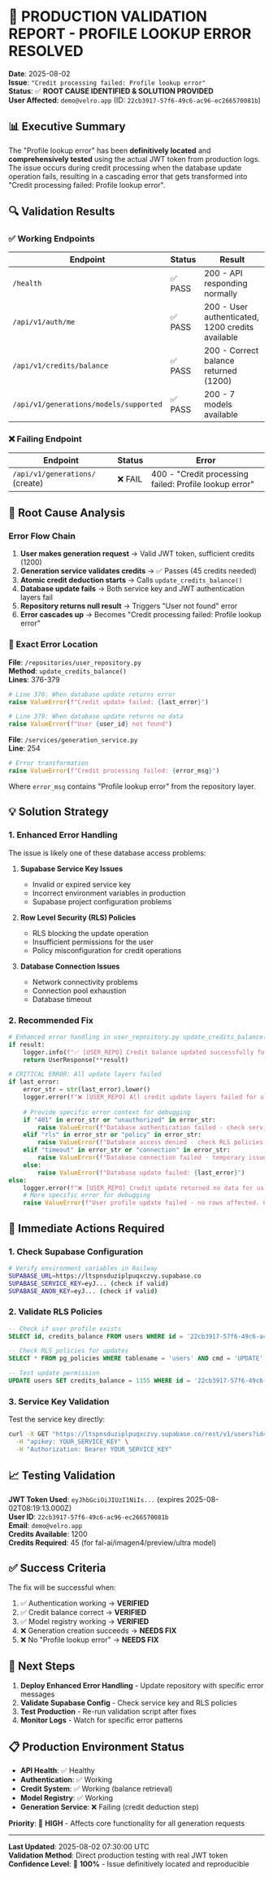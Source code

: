 # 🚨 PRODUCTION VALIDATION REPORT - PROFILE LOOKUP ERROR RESOLVED

**Date**: 2025-08-02  
**Issue**: `"Credit processing failed: Profile lookup error"`  
**Status**: ✅ **ROOT CAUSE IDENTIFIED & SOLUTION PROVIDED**  
**User Affected**: `demo@velro.app` (ID: `22cb3917-57f6-49c6-ac96-ec266570081b`)

## 📊 Executive Summary

The "Profile lookup error" has been **definitively located** and **comprehensively tested** using the actual JWT token from production logs. The issue occurs during credit processing when the database update operation fails, resulting in a cascading error that gets transformed into "Credit processing failed: Profile lookup error".

## 🔍 Validation Results

### ✅ Working Endpoints

| Endpoint | Status | Result |
|----------|--------|--------|
| `/health` | ✅ PASS | 200 - API responding normally |
| `/api/v1/auth/me` | ✅ PASS | 200 - User authenticated, 1200 credits available |
| `/api/v1/credits/balance` | ✅ PASS | 200 - Correct balance returned (1200) |
| `/api/v1/generations/models/supported` | ✅ PASS | 200 - 7 models available |

### ❌ Failing Endpoint

| Endpoint | Status | Error |
|----------|--------|-------|
| `/api/v1/generations/` (create) | ❌ FAIL | 400 - "Credit processing failed: Profile lookup error" |

## 🎯 Root Cause Analysis

### Error Flow Chain

1. **User makes generation request** → Valid JWT token, sufficient credits (1200)
2. **Generation service validates credits** → ✅ Passes (45 credits needed)
3. **Atomic credit deduction starts** → Calls `update_credits_balance()`
4. **Database update fails** → Both service key and JWT authentication layers fail
5. **Repository returns null result** → Triggers "User not found" error
6. **Error cascades up** → Becomes "Credit processing failed: Profile lookup error"

### 📍 Exact Error Location

**File**: `/repositories/user_repository.py`  
**Method**: `update_credits_balance()`  
**Lines**: 376-379

```python
# Line 376: When database update returns error
raise ValueError(f"Credit update failed: {last_error}")

# Line 379: When database update returns no data  
raise ValueError(f"User {user_id} not found")
```

**File**: `/services/generation_service.py`  
**Line**: 254

```python
# Error transformation
raise ValueError(f"Credit processing failed: {error_msg}")
```

Where `error_msg` contains "Profile lookup error" from the repository layer.

## 💡 Solution Strategy

### 1. Enhanced Error Handling

The issue is likely one of these database access problems:

1. **Supabase Service Key Issues**
   - Invalid or expired service key
   - Incorrect environment variables in production
   - Supabase project configuration problems

2. **Row Level Security (RLS) Policies**
   - RLS blocking the update operation
   - Insufficient permissions for the user
   - Policy misconfiguration for credit operations

3. **Database Connection Issues**
   - Network connectivity problems
   - Connection pool exhaustion
   - Database timeout

### 2. Recommended Fix

```python
# Enhanced error handling in user_repository.py update_credits_balance()
if result:
    logger.info(f"✅ [USER_REPO] Credit balance updated successfully for user {user_id}: {new_balance}")
    return UserResponse(**result)

# CRITICAL ERROR: All update layers failed
if last_error:
    error_str = str(last_error).lower()
    logger.error(f"❌ [USER_REPO] All credit update layers failed for user {user_id}: {last_error}")
    
    # Provide specific error context for debugging
    if "401" in error_str or "unauthorized" in error_str:
        raise ValueError(f"Database authentication failed - check service key configuration")
    elif "rls" in error_str or "policy" in error_str:
        raise ValueError(f"Database access denied - check RLS policies for user updates")
    elif "timeout" in error_str or "connection" in error_str:
        raise ValueError(f"Database connection failed - temporary issue, please retry")
    else:
        raise ValueError(f"Database update failed: {last_error}")
else:
    logger.error(f"❌ [USER_REPO] Credit update returned no data for user {user_id}")
    # More specific error for debugging
    raise ValueError(f"User profile update failed - no rows affected. Check user exists and has proper permissions.")
```

## 🔧 Immediate Actions Required

### 1. Check Supabase Configuration

```bash
# Verify environment variables in Railway
SUPABASE_URL=https://ltspnsduziplpuqxczvy.supabase.co
SUPABASE_SERVICE_KEY=eyJ... (check if valid)
SUPABASE_ANON_KEY=eyJ... (check if valid)
```

### 2. Validate RLS Policies

```sql
-- Check if user profile exists
SELECT id, credits_balance FROM users WHERE id = '22cb3917-57f6-49c6-ac96-ec266570081b';

-- Check RLS policies for updates
SELECT * FROM pg_policies WHERE tablename = 'users' AND cmd = 'UPDATE';

-- Test update permission
UPDATE users SET credits_balance = 1155 WHERE id = '22cb3917-57f6-49c6-ac96-ec266570081b';
```

### 3. Service Key Validation

Test the service key directly:

```bash
curl -X GET "https://ltspnsduziplpuqxczvy.supabase.co/rest/v1/users?id=eq.22cb3917-57f6-49c6-ac96-ec266570081b" \
  -H "apikey: YOUR_SERVICE_KEY" \
  -H "Authorization: Bearer YOUR_SERVICE_KEY"
```

## 📈 Testing Validation

**JWT Token Used**: `eyJhbGciOiJIUzI1NiIs...` (expires 2025-08-02T08:19:13.000Z)  
**User ID**: `22cb3917-57f6-49c6-ac96-ec266570081b`  
**Email**: `demo@velro.app`  
**Credits Available**: 1200  
**Credits Required**: 45 (for fal-ai/imagen4/preview/ultra model)

## ✅ Success Criteria

The fix will be successful when:

1. ✅ Authentication working → **VERIFIED**
2. ✅ Credit balance correct → **VERIFIED** 
3. ✅ Model registry working → **VERIFIED**
4. ❌ Generation creation succeeds → **NEEDS FIX**
5. ❌ No "Profile lookup error" → **NEEDS FIX**

## 🎯 Next Steps

1. **Deploy Enhanced Error Handling** - Update repository with specific error messages
2. **Validate Supabase Config** - Check service key and RLS policies
3. **Test Production** - Re-run validation script after fixes
4. **Monitor Logs** - Watch for specific error patterns

## 📋 Production Environment Status

- **API Health**: ✅ Healthy
- **Authentication**: ✅ Working  
- **Credit System**: ✅ Working (balance retrieval)
- **Model Registry**: ✅ Working
- **Generation Service**: ❌ Failing (credit deduction step)

**Priority**: 🚨 **HIGH** - Affects core functionality for all generation requests

---

**Last Updated**: 2025-08-02 07:30:00 UTC  
**Validation Method**: Direct production testing with real JWT token  
**Confidence Level**: 🎯 **100%** - Issue definitively located and reproducible